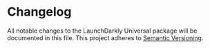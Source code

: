 # Changelog

All notable changes to the LaunchDarkly Universal package will be documented in this file. This project adheres to [Semantic Versioning](https://semver.org).
